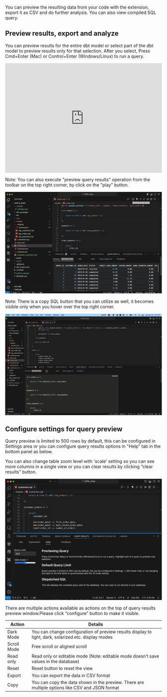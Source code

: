 You can preview the resulting data from your code with the extension, export it as CSV and do further analysis. You can also view compiled SQL query.

## Preview results, export and analyze

You can preview results for the entire dbt model or select part of the dbt model to preview results only for that selection. After you select, Press Cmd+Enter (Mac) or Control+Enter (Windows/Linux) to run a query.

<interactive demo of preview query results>

<div style="position: relative; padding-bottom: calc(60.84217448487505% + 44px); height: 0;"><iframe src=https://app.supademo.com/embed/S4uCGtgs_jisbJs5SfJzZ frameborder="0" webkitallowfullscreen="true" mozallowfullscreen="true" allowfullscreen style="position: absolute; top: 0; left: 0; width: 100%; height: 100%;"></iframe></div>

Note: You can also execute "preview query results" operation from the toolbar on the top right corner, by click on the "play" button.

![preview results from toolbar](images/previewresultsToolbar.png)

Note: There is a copy SQL button that you can utilize as well, it becomes visible only when you hover over the top right corner.

![copy sql button](images/copysqlbutton.png)

## Configure settings for query preview

Query preview is limited to 500 rows by default, this can be configured in Settings area or you can configure query results options in "Help" tab in the bottom panel as below.

You can also change table zoom level with 'scale' setting so you can see more columns in a single view or you can clear results by clicking “clear results” button.

![Query results settings](images/queryresultsSettings.png)

There are multiple actions available as actions on the top of query results preview window.Please click “configure” button to make it visible.

| Action      | Details                                                                                              |
| ----------- | ---------------------------------------------------------------------------------------------------- |
| Dark Mode   | You can change configuration of preview results display to light, dark, solarized etc. display modes |
| Scroll Mode | Free scroll or aligned scroll                                                                        |
| Read only   | Read only or editable mode (Note: editable mode doesn’t save values in the database)                 |
| Reset       | Reset button to reset the view                                                                       |
| Export      | You can export the data in CSV format                                                                |
| Copy        | You can copy the data shown in the preview. There are multiple options like CSV and JSON format      |
